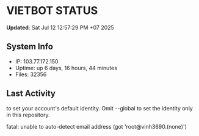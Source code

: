 # VIETBOT STATUS
**Updated**: Sat Jul 12 12:57:29 PM +07 2025

## System Info
- IP: 103.77.172.150
- Uptime: up 6 days, 16 hours, 44 minutes
- Files: 32356

## Last Activity

to set your account's default identity.
Omit --global to set the identity only in this repository.

fatal: unable to auto-detect email address (got 'root@vinh3690.(none)')
